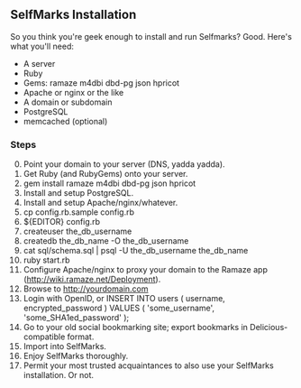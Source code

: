## SelfMarks Installation

So you think you're geek enough to install and run Selfmarks?  Good.
Here's what you'll need:

  * A server
  * Ruby
  * Gems: ramaze m4dbi dbd-pg json hpricot
  * Apache or nginx or the like
  * A domain or subdomain
  * PostgreSQL
  * memcached (optional)

### Steps

0. Point your domain to your server (DNS, yadda yadda).
0. Get Ruby (and RubyGems) onto your server.
1. gem install ramaze m4dbi dbd-pg json hpricot
2. Install and setup PostgreSQL.
3. Install and setup Apache/nginx/whatever.
4. cp config.rb.sample config.rb
5. ${EDITOR} config.rb
6. createuser the_db_username
7. createdb the_db_name -O the_db_username
8. cat sql/schema.sql | psql -U the_db_username the_db_name
9. ruby start.rb
10. Configure Apache/nginx to proxy your domain to the Ramaze app (http://wiki.ramaze.net/Deployment).
11. Browse to http://yourdomain.com
12. Login with OpenID, or
      INSERT INTO users ( username, encrypted_password )
      VALUES ( 'some_username', 'some_SHA1ed_password' );
13. Go to your old social bookmarking site; export bookmarks in Delicious-compatible format.
14. Import into SelfMarks.
15. Enjoy SelfMarks thoroughly.
16. Permit your most trusted acquaintances to also use your SelfMarks installation.  Or not.
